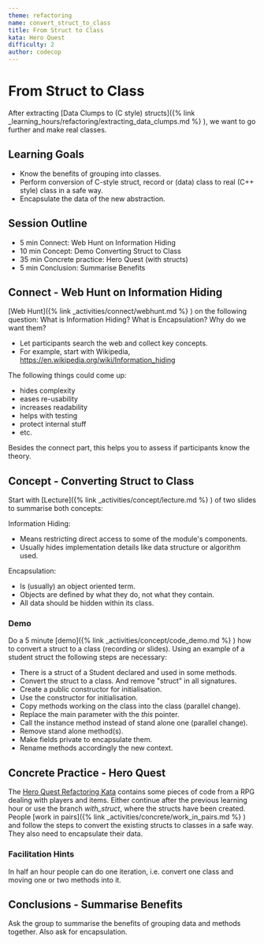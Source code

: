 ```yaml
---
theme: refactoring
name: convert_struct_to_class
title: From Struct to Class
kata: Hero Quest
difficulty: 2
author: codecop
---
```


# From Struct to Class

After extracting [Data Clumps to (C style) structs]({% link _learning_hours/refactoring/extracting_data_clumps.md %} ), we want to go further and make real classes.

## Learning Goals

* Know the benefits of grouping into classes.
* Perform conversion of C-style struct, record or (data) class to real (C++ style) class in a safe way.
* Encapsulate the data of the new abstraction.

## Session Outline

* 5 min Connect: Web Hunt on Information Hiding
* 10 min Concept: Demo Converting Struct to Class
* 35 min Concrete practice: Hero Quest (with structs)
* 5 min Conclusion: Summarise Benefits

## Connect - Web Hunt on Information Hiding

[Web Hunt]({% link _activities/connect/webhunt.md %} ) on the following question: What is Information Hiding? What is Encapsulation? Why do we want them?

* Let participants search the web and collect key concepts.
* For example, start with Wikipedia, https://en.wikipedia.org/wiki/Information_hiding

The following things could come up:

* hides complexity
* eases re-usability
* increases readability
* helps with testing
* protect internal stuff
* etc.

Besides the connect part, this helps you to assess if participants know the theory.

## Concept - Converting Struct to Class

Start with [Lecture]({% link _activities/concept/lecture.md %} ) of two slides to summarise both concepts:

Information Hiding:

* Means restricting direct access to some of the module's components.
* Usually hides implementation details like data structure or algorithm used.

Encapsulation:

* Is (usually) an object oriented term.
* Objects are defined by what they do, not what they contain.
* All data should be hidden within its class.

### Demo

Do a 5 minute [demo]({% link _activities/concept/code_demo.md %} ) how to convert a struct to a class (recording or slides). Using an example of a student struct the following steps are necessary:

* There is a struct of a Student declared and used in some methods.
* Convert the struct to a class. And remove "struct" in all signatures.
* Create a public constructor for initialisation.
* Use the constructor for initialisation.
* Copy methods working on the class into the class (parallel change).
* Replace the main parameter with the *this* pointer.
* Call the instance method instead of stand alone one (parallel change).
* Remove stand alone method(s).
* Make fields private to encapsulate them.
* Rename methods accordingly the new context.

## Concrete Practice - Hero Quest

The [Hero Quest Refactoring Kata](https://github.com/codecop/Hero-Quest-Refactoring-Kata) contains some pieces of code from a RPG dealing with players and items. Either continue after the previous learning hour or use the branch *with_struct*, where the structs have been created. People [work in pairs]({% link _activities/concrete/work_in_pairs.md %} ) and follow the steps to convert the existing structs to classes in a safe way. They also need to encapsulate their data.

### Facilitation Hints

In half an hour people can do one iteration, i.e. convert one class and moving one or two methods into it.

## Conclusions - Summarise Benefits

Ask the group to summarise the benefits of grouping data and methods together. Also ask for encapsulation.
